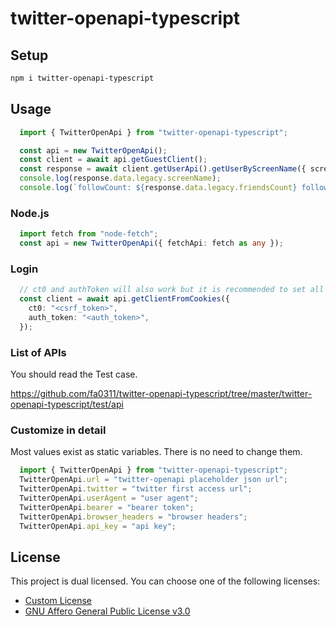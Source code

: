 # twitter-openapi-typescript

## Setup

```sh
npm i twitter-openapi-typescript
```

## Usage

```typescript
  import { TwitterOpenApi } from "twitter-openapi-typescript";

  const api = new TwitterOpenApi();
  const client = await api.getGuestClient();
  const response = await client.getUserApi().getUserByScreenName({ screenName: 'elonmusk' });
  console.log(response.data.legacy.screenName);
  console.log(`followCount: ${response.data.legacy.friendsCount} followersCount: ${response.data.legacy.followersCount}`);
```

### Node.js

```typescript
  import fetch from "node-fetch";
  const api = new TwitterOpenApi({ fetchApi: fetch as any });
```

### Login

```typescript
  // ct0 and authToken will also work but it is recommended to set all cookies.
  const client = await api.getClientFromCookies({
    ct0: "<csrf_token>",
    auth_token: "<auth_token>",
  });
```

### List of APIs

You should read the Test case.

<https://github.com/fa0311/twitter-openapi-typescript/tree/master/twitter-openapi-typescript/test/api>

### Customize in detail

Most values exist as static variables. There is no need to change them.

```typescript
  import { TwitterOpenApi } from "twitter-openapi-typescript";
  TwitterOpenApi.url = "twitter-openapi placeholder json url";
  TwitterOpenApi.twitter = "twitter first access url";
  TwitterOpenApi.userAgent = "user agent";
  TwitterOpenApi.bearer = "bearer token";
  TwitterOpenApi.browser_headers = "browser headers";
  TwitterOpenApi.api_key = "api key";
```

## License

This project is dual licensed. You can choose one of the following licenses:

- [Custom License](./LICENSE)
- [GNU Affero General Public License v3.0](./LICENSE.AGPL)

